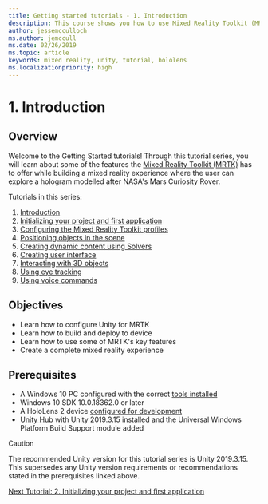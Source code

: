 ```yaml
---
title: Getting started tutorials - 1. Introduction
description: This course shows you how to use Mixed Reality Toolkit (MRTK) to create a mixed reality application.
author: jessemcculloch
ms.author: jemccull
ms.date: 02/26/2019
ms.topic: article
keywords: mixed reality, unity, tutorial, hololens
ms.localizationpriority: high
---
```


# 1. Introduction

## Overview

Welcome to the Getting Started tutorials! Through this tutorial series, you will learn about some of the features the <a href="https://github.com/microsoft/MixedRealityToolkit-Unity" target="_blank"> Mixed Reality Toolkit (MRTK)</a> has to offer while building a mixed reality experience where the user can explore a hologram modelled after NASA's Mars Curiosity Rover.

Tutorials in this series:

1. [Introduction](mr-learning-base-01.md)
2. [Initializing your project and first application](mr-learning-base-02.md)
3. [Configuring the Mixed Reality Toolkit profiles](mr-learning-base-03.md)
4. [Positioning objects in the scene](mr-learning-base-04.md)
5. [Creating dynamic content using Solvers](mr-learning-base-05.md)
6. [Creating user interface](mr-learning-base-06.md)
7. [Interacting with 3D objects](mr-learning-base-07.md)
8. [Using eye tracking](mr-learning-base-08.md)
9. [Using voice commands](mr-learning-base-09.md)

## Objectives

* Learn how to configure Unity for MRTK
* Learn how to build and deploy to device
* Learn how to use some of MRTK's key features
* Create a complete mixed reality experience

## Prerequisites

* A Windows 10 PC configured with the correct [tools installed](install-the-tools.md)
* Windows 10 SDK 10.0.18362.0 or later
* A HoloLens 2 device [configured for development](using-visual-studio.md#enabling-developer-mode)
* <a href="https://docs.unity3d.com/Manual/GettingStartedInstallingHub.html" target="_blank">Unity Hub</a> with Unity 2019.3.15 installed and the Universal Windows Platform Build Support module added

> [!CAUTION]
> The recommended Unity version for this tutorial series is Unity 2019.3.15. This supersedes any Unity version requirements or recommendations stated in the prerequisites linked above.

[Next Tutorial: 2. Initializing your project and first application](mr-learning-base-02.md)
